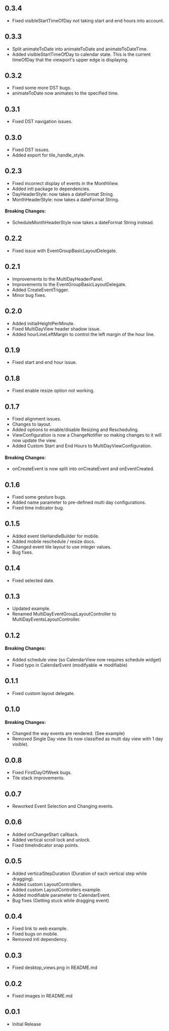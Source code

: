 ## 0.3.4
- Fixed visibleStartTimeOfDay not taking start and end hours into account.

## 0.3.3
- Split animateToDate into animateToDate and animateToDateTime.
- Added visibleStartTimeOfDay to calendar state.
  This is the current timeOfDay that the viewport's upper edge is displaying.

## 0.3.2
- Fixed some more DST bugs.
- animateToDate now animates to the specified time.

## 0.3.1
* Fixed DST navigation issues.

## 0.3.0
* Fixed DST issues.
* Added export for tile_handle_style.

## 0.2.3
* Fixed incorrect display of events in the MonthView.
* Added intl package to dependencies.
* DayHeaderStyle: now takes a dateFormat String.
* MonthHeaderStyle: now takes a dateFormat String.

#### Breaking Changes:
* ScheduleMonthHeaderStyle now takes a dateFormat String instead.

## 0.2.2
* Fixed issue with EventGroupBasicLayoutDelegate.

## 0.2.1
* Improvements to the MultiDayHeaderPanel.
* Improvements to the EventGroupBasicLayoutDelegate.
* Added CreateEventTrigger.
* Minor bug fixes.

## 0.2.0
* Added initialHeightPerMinute.
* Fixed MultiDayView header shadow issue.
* Added hourLineLeftMargin to control the left margin of the hour line.

## 0.1.9
* Fixed start and end hour issue.

## 0.1.8
* Fixed enable resize option not working.
  
## 0.1.7
* Fixed alignment issues.
* Changes to layout.
* Added options to enable/disable Resizing and Rescheduling.
* ViewConfiguration is now a ChangeNotifier so making changes to it will now update the view.
* Added Custom Start and End Hours to MultiDayViewConfiguration.

#### Breaking Changes:
* onCreateEvent is now split into onCreateEvent and onEventCreated.

## 0.1.6
* Fixed some gesture bugs.
* Added name parameter to pre-defined multi day configurations.
* Fixed time indicator bug.

## 0.1.5
* Added event tileHandleBuilder for mobile.
* Added mobile reschedule / resize docs.
* Changed event tile layout to use integer values.
* Bug fixes.

## 0.1.4
* Fixed selected date.

## 0.1.3
* Updated example.
* Renamed MultiDayEventGroupLayoutController to MultiDayEventsLayoutController.

## 0.1.2
#### Breaking Changes:
* Added schedule view (so CalendarView now requires schedule widget)
* Fixed typo in CalendarEvent (modifyable => modifiable)

## 0.1.1
* Fixed custom layout delegate.

## 0.1.0

#### Breaking Changes:
* Changed the way events are rendered. (See example)
* Removed Single Day view (Is now classified as multi day view with 1 day visible).

## 0.0.8

* Fixed FirstDayOfWeek bugs.
* Tile stack improvements.

## 0.0.7

* Reworked Event Selection and Changing events.

## 0.0.6

* Added onChangeStart callback.
* Added vertical scroll lock and unlock.
* Fixed timeIndicator snap points.

## 0.0.5
* Added verticalStepDuration (Duration of each vertical step while dragging).
* Added custom LayoutControllers.
* Added custom LayoutControllers example.
* Added modifiable parameter to CalendarEvent.
* Bug fixes (Getting stuck while dragging event)

## 0.0.4

* Fixed link to web example.
* Fixed bugs on mobile.
* Removed intl dependency.

## 0.0.3

* Fixed desktop_views.png in README.md

## 0.0.2

* Fixed images in README.md

## 0.0.1

* Initial Release











